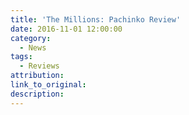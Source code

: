 ```yaml
---
title: 'The Millions: Pachinko Review'
date: 2016-11-01 12:00:00
category:
  - News
tags:
  - Reviews
attribution:
link_to_original:
description:
---
```

